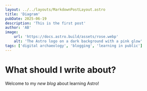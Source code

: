 ```yaml
---
layout: ../../layouts/MarkdownPostLayout.astro
title: 'Diagram'
pubDate: 2025-06-19
description: 'This is the first post'
author: 'AB'
image:
    url: 'https://docs.astro.build/assets/rose.webp'
    alt: 'The Astro logo on a dark background with a pink glow'
tags: ['digital archaeology', 'blogging', 'learning in public']
---
```

# What should I write about?

Welcome to my _new blog_ about learning Astro!